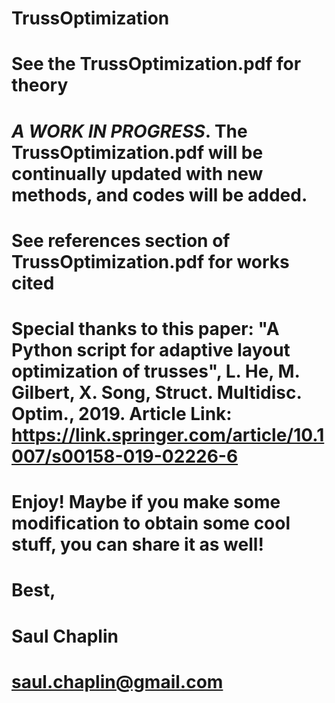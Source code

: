 # TrussOptimization
# See the TrussOptimization.pdf for theory
# *A WORK IN PROGRESS*. The TrussOptimization.pdf will be continually updated with new methods, and codes will be added.
# See references section of TrussOptimization.pdf for works cited
# Special thanks to this paper: "A Python script for adaptive layout optimization of trusses", L. He, M. Gilbert, X. Song, Struct. Multidisc. Optim., 2019. Article Link: https://link.springer.com/article/10.1007/s00158-019-02226-6 
# Enjoy! Maybe if you make some modification to obtain some cool stuff, you can share it as well!
# 
# Best,
# Saul Chaplin
# saul.chaplin@gmail.com
